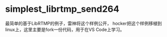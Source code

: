 # simplest_librtmp_send264
最简单的基于LibRTMP的例子，雷神将这个样例公开， hocker把这个样例移植到linux上，这里主要是fork一份代码，用于在VS Code上学习。
